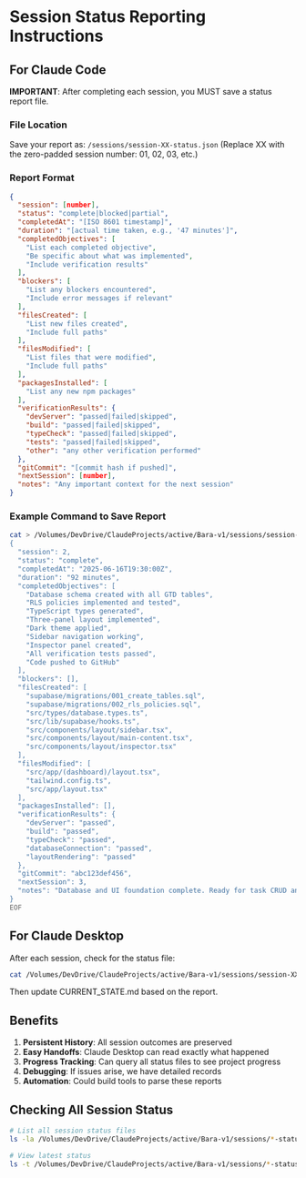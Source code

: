 # Session Status Reporting Instructions

## For Claude Code

**IMPORTANT**: After completing each session, you MUST save a status report file.

### File Location
Save your report as: `/sessions/session-XX-status.json`
(Replace XX with the zero-padded session number: 01, 02, 03, etc.)

### Report Format
```json
{
  "session": [number],
  "status": "complete|blocked|partial",
  "completedAt": "[ISO 8601 timestamp]",
  "duration": "[actual time taken, e.g., '47 minutes']",
  "completedObjectives": [
    "List each completed objective",
    "Be specific about what was implemented",
    "Include verification results"
  ],
  "blockers": [
    "List any blockers encountered",
    "Include error messages if relevant"
  ],
  "filesCreated": [
    "List new files created",
    "Include full paths"
  ],
  "filesModified": [
    "List files that were modified",
    "Include full paths"
  ],
  "packagesInstalled": [
    "List any new npm packages"
  ],
  "verificationResults": {
    "devServer": "passed|failed|skipped",
    "build": "passed|failed|skipped",
    "typeCheck": "passed|failed|skipped",
    "tests": "passed|failed|skipped",
    "other": "any other verification performed"
  },
  "gitCommit": "[commit hash if pushed]",
  "nextSession": [number],
  "notes": "Any important context for the next session"
}
```

### Example Command to Save Report
```bash
cat > /Volumes/DevDrive/ClaudeProjects/active/Bara-v1/sessions/session-02-status.json << 'EOF'
{
  "session": 2,
  "status": "complete",
  "completedAt": "2025-06-16T19:30:00Z",
  "duration": "92 minutes",
  "completedObjectives": [
    "Database schema created with all GTD tables",
    "RLS policies implemented and tested",
    "TypeScript types generated",
    "Three-panel layout implemented",
    "Dark theme applied",
    "Sidebar navigation working",
    "Inspector panel created",
    "All verification tests passed",
    "Code pushed to GitHub"
  ],
  "blockers": [],
  "filesCreated": [
    "supabase/migrations/001_create_tables.sql",
    "supabase/migrations/002_rls_policies.sql",
    "src/types/database.types.ts",
    "src/lib/supabase/hooks.ts",
    "src/components/layout/sidebar.tsx",
    "src/components/layout/main-content.tsx",
    "src/components/layout/inspector.tsx"
  ],
  "filesModified": [
    "src/app/(dashboard)/layout.tsx",
    "tailwind.config.ts",
    "src/app/layout.tsx"
  ],
  "packagesInstalled": [],
  "verificationResults": {
    "devServer": "passed",
    "build": "passed",
    "typeCheck": "passed",
    "databaseConnection": "passed",
    "layoutRendering": "passed"
  },
  "gitCommit": "abc123def456",
  "nextSession": 3,
  "notes": "Database and UI foundation complete. Ready for task CRUD and keyboard shortcuts."
}
EOF
```

## For Claude Desktop

After each session, check for the status file:
```bash
cat /Volumes/DevDrive/ClaudeProjects/active/Bara-v1/sessions/session-XX-status.json
```

Then update CURRENT_STATE.md based on the report.

## Benefits

1. **Persistent History**: All session outcomes are preserved
2. **Easy Handoffs**: Claude Desktop can read exactly what happened
3. **Progress Tracking**: Can query all status files to see project progress
4. **Debugging**: If issues arise, we have detailed records
5. **Automation**: Could build tools to parse these reports

## Checking All Session Status
```bash
# List all session status files
ls -la /Volumes/DevDrive/ClaudeProjects/active/Bara-v1/sessions/*-status.json

# View latest status
ls -t /Volumes/DevDrive/ClaudeProjects/active/Bara-v1/sessions/*-status.json | head -1 | xargs cat
```
